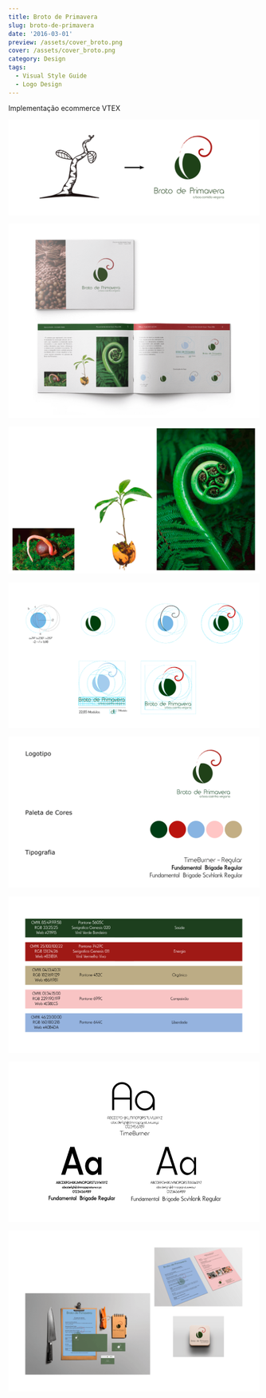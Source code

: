 ```yaml
---
title: Broto de Primavera
slug: broto-de-primavera
date: '2016-03-01'
preview: /assets/cover_broto.png
cover: /assets/cover_broto.png
category: Design
tags:
  - Visual Style Guide
  - Logo Design
---
```


Implementação ecommerce VTEX

![](/assets/broto_00.png)

![](/assets/broto_01.png)

![](/assets/broto_02.png)

![](/assets/broto_03.png)

![](/assets/broto_05.png)

![](/assets/broto_05b.png)

![](/assets/broto_05c.png)

![](/assets/broto_06.png)